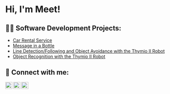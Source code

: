 <h1>Hi, I'm Meet!
<h2>👨‍💻 Software Development Projects:</h2>

- [Car Rental Service](https://github.com/MeetMann/CarRentalService) 
- [Message in a Bottle](https://github.com/MeetMann/MessageInABottle)
- [Line Detection/Following and Object Avoidance with the Thymio II Robot](https://github.com/MeetMann/Line-Detection-Following-and-Object-Avoidance)
- [Object Recognition with the Thymio II Robot](https://github.com/MeetMann/ObjectRecognition)

<h2> 🤳 Connect with me:</h2>

<a href="https://twitter.com/MannPrabhmeet" target="_blank">
  <img align="left" alt="Prabhmeet Mann" | Twitter" width="22px" src="https://cdn.jsdelivr.net/npm/simple-icons@v3/icons/twitter.svg" />
</a>
<a href="https://www.linkedin.com/in/meet-mann-8ab446240/" target="_blank">
  <img align="left" alt="Prabhmeet Mann" | LinkedIn" width="22px" src="https://cdn.jsdelivr.net/npm/simple-icons@v3/icons/linkedin.svg" />
</a>
<a href="https://www.instagram.com/meet__mann/" target="_blank">
  <img align="left" alt="Prabhmeet Mann" | Instagram" width="22px" src="https://cdn.jsdelivr.net/npm/simple-icons@v3/icons/instagram.svg" />
</a>

